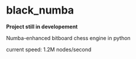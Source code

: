 # black_numba

**Project still in developement**

Numba-enhanced bitboard chess engine in python

current speed: 1.2M nodes/second
